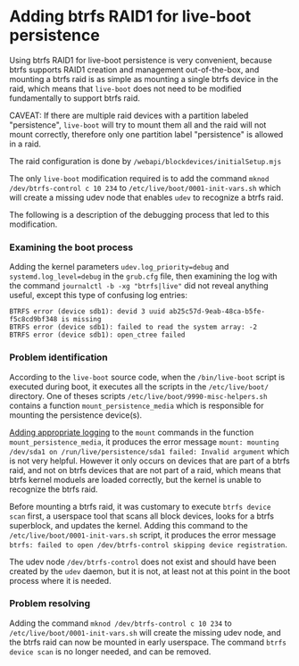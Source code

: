 # Adding btrfs RAID1 for live-boot persistence 

Using btrfs RAID1 for live-boot persistence is very convenient, because btrfs 
supports RAID1 creation and management out-of-the-box, and mounting a btrfs 
raid is as simple as mounting a single btrfs device in the raid, which means 
that `live-boot` does not need to be modified fundamentally to support btrfs raid.

CAVEAT: If there are multiple raid devices with a partition labeled 
"persistence", `live-boot` will try to mount them all and the raid will not 
mount correctly, therefore only one partition label "persistence" is allowed in 
a raid.

The raid configuration is done by `/webapi/blockdevices/initialSetup.mjs`

The only `live-boot` modification required is to add the command
`mknod /dev/btrfs-control c 10 234` to `/etc/live/boot/0001-init-vars.sh` 
which will create a missing udev node that enables `udev` to recognize
a btrfs raid.

The following is a description of the debugging process that led to this
modification.

### Examining the boot process

Adding the kernel parameters `udev.log_priority=debug` and 
`systemd.log_level=debug` in the `grub.cfg` file, then examining the log with 
the command `journalctl -b -xg "btrfs|live"` did not reveal anything useful, 
except this type of confusing log entries:
```
BTRFS error (device sdb1): devid 3 uuid ab25c57d-9eab-48ca-b5fe-f5c8cd9bf348 is missing
BTRFS error (device sdb1): failed to read the system array: -2
BTRFS error (device sdb1): open_ctree failed
```

### Problem identification

According to the `live-boot` source code, when the `/bin/live-boot` script 
is executed during boot, it executes all the scripts in the `/etc/live/boot/` 
directory. One of theses scripts `/etc/live/boot/9990-misc-helpers.sh` 
contains a function `mount_persistence_media` which is responsible for 
mounting the persistence device(s).

[Adding appropriate logging](/live-boot/logging-support.md) to the `mount` 
commands in the function `mount_persistence_media`, it produces the error message 
`mount: mounting /dev/sda1 on /run/live/persistence/sda1 failed: Invalid argument` 
which is not very helpful. However it only occurs on devices that are part of a 
btrfs raid, and not on btrfs devices that are not part of a raid, which means 
that btrfs kernel moduels are loaded correctly, but the kernel is unable to
recognize the btrfs raid.

Before mounting a btrfs raid, it was customary to execute 
`btrfs device scan` first, a userspace tool that scans all block devices, 
looks for a btrfs superblock, and updates the kernel. Adding this command to 
the `/etc/live/boot/0001-init-vars.sh` script, it produces the error message 
`btrfs: failed to open /dev/btrfs-control skipping device registration`.

The udev node `/dev/btrfs-control` does not exist and should have been created 
by the `udev` daemon, but it is not, at least not at this point in the boot 
process where it is needed.  

### Problem resolving

Adding the command `mknod /dev/btrfs-control c 10 234` to 
`/etc/live/boot/0001-init-vars.sh` will create the missing udev node, and 
the btrfs raid can now be mounted in early userspace. The command 
`btrfs device scan` is no longer needed, and can be removed.

